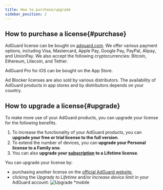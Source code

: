 ```yaml
---
title: How to purchase/upgrade
sidebar_position: 2
---
```


## How to purchase a license{#purchase}

AdGuard license can be bought on [adguard.com](https://adguard.com/license.html). We offer various payment options, including Visa, Mastercard, Apple Pay, Google Pay, PayPal, Alipay, and UnionPay. We also accept the following cryptocurrencies: Bitcoin, Ethereum, Litecoin, and Tether.

AdGuard Pro for iOS can be bought on the App Store.

Ad Blocker licenses are also sold by various distributors. The availability of AdGuard products in app stores and by distributors depends on your country.

## How to upgrade a license{#upgrade}

To make more use of your AdGuard products, you can upgrade your license for the following benefits.

1. To increase the functionality of your AdGuard products, you can **upgrade your free or trial license to the full version**.
2. To extend the number of devices, you can **upgrade your Personal license to a Family one**.
3. You can also **upgrade your [subscription](../what-is) to a Lifetime license**.

You can upgrade your license by:

- purchasing another license on the [official AdGuard website](https://adguard.com),
- clicking the *Upgrade to Lifetime* and/or *Increase device limit* in your AdGuard account: ![Upgrade *mobile](https://cdn.adtidy.org/content/kb/ad_blocker/general/newaccount-upgrade.png)
